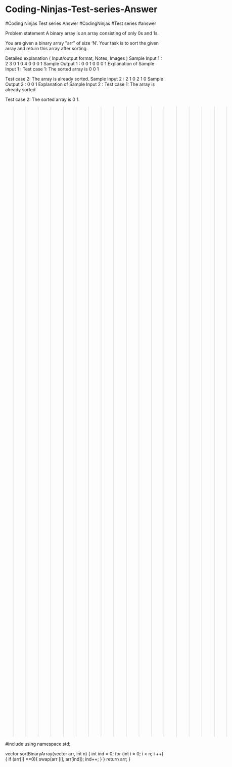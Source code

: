 # Coding-Ninjas-Test-series-Answer
#Coding Ninjas Test series Answer #CodingNinjas #Test series #answer

Problem statement
A binary array is an array consisting of only 0s and 1s.

You are given a binary array "arr" of size ‘N’. Your task is to sort the given array and return this array after sorting.

Detailed explanation ( Input/output format, Notes, Images )
Sample Input 1 :
2
3 
0 1 0
4
0 0 0 1
Sample Output 1 :
0 0 1
0 0 0 1
Explanation of Sample Input 1 :
Test case 1:
The sorted array is 0 0 1

Test case 2:
The array is already sorted.
Sample Input 2 :
2
1
0
2
1 0
Sample Output 2 :
0
0 1
Explanation of Sample Input 2 :
Test case 1:
The array is already sorted

Test case 2:
The sorted array is 0 1.


>>>>>>>>>>>>>>>>>>>>>>>>>>>>>>>>>>>>>>>>>>>>>>>>////////////Code/////////<<<<<<<<<<<<<<<<<<<<<<<<<<<<<<<<<<<<<<<<<<<<<<<<<<<<<<<<<<<<<<<<<<<<<<<<<<<<<<<<<<<<<<<<<<<<

#include <vector> 
using namespace std;

vector<int> sortBinaryArray(vector<int> arr, int n) {
	int ind = 0;
	for (int i = 0; i < n; i ++){
		if (arr[i] ==0){
			swap(arr [i], arr[ind]);
			ind++;
		}
	}
	return arr;
}


